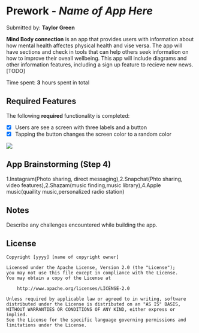 # Prework - *Name of App Here*

Submitted by: **Taylor Green**

**Mind Body connection** is an app that provides users with information about how mental health affectes physical health and vise versa. The app will have sections and check in tools that can help others seek information on how to improve their oveall wellbeing. This app will include diagrams and other information features, including a sign up feature to recieve new news. [TODO] 

Time spent: **3** hours spent in total

## Required Features

The following **required** functionality is completed:

- [X] Users are see a screen with three labels and a button
- [X] Tapping the button changes the screen color to a random color

<div>
    <a href="https://www.loom.com/share/07f94f8b35984f7b85c7715cb5f2fdca">
    </a>
    <a href="https://www.loom.com/share/07f94f8b35984f7b85c7715cb5f2fdca">
      <img style="max-width:300px;" src="https://cdn.loom.com/sessions/thumbnails/07f94f8b35984f7b85c7715cb5f2fdca-cd698be9f7fec110-full-play.gif">
    </a>
  </div>

## App Brainstorming (Step 4)
1.Instagram(Photo sharing, direct messaging),2.Snapchat(Phto sharing, video features),2.Shazam(music finding,music library),4.Apple music(quaility music,personalized radio station)
## Notes

Describe any challenges encountered while building the app.

## License

    Copyright [yyyy] [name of copyright owner]

    Licensed under the Apache License, Version 2.0 (the "License");
    you may not use this file except in compliance with the License.
    You may obtain a copy of the License at

        http://www.apache.org/licenses/LICENSE-2.0

    Unless required by applicable law or agreed to in writing, software
    distributed under the License is distributed on an "AS IS" BASIS,
    WITHOUT WARRANTIES OR CONDITIONS OF ANY KIND, either express or implied.
    See the License for the specific language governing permissions and
    limitations under the License.
